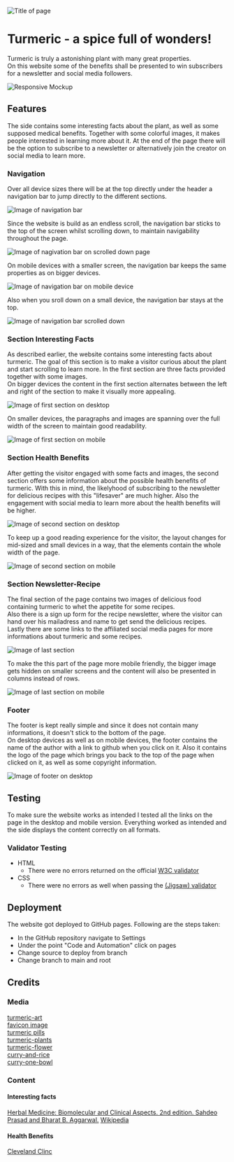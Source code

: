 ![Title of page](documentation/title-image.webp)

# Turmeric - a spice full of wonders!

Turmeric is truly a astonishing plant with many great properties.  
On this website some of the benefits shall be presented to win subscribers for a newsletter and social media followers.

![Responsive Mockup](documentation/responsive-image.webp)

## Features
The side contains some interesting facts about the plant, as well as some supposed medical benefits. Together with some colorful images, it makes people interested in learning more about it. At the end of the page there will be the option to subscribe to a newsletter or alternatively join the creator on social media to learn more.

### Navigation
Over all device sizes there will be at the top directly under the header a navigation bar to jump directly to the different sections. 

![Image of navigation bar](documentation/navigation-image.webp)

Since the website is build as an endless scroll, the navigation bar sticks to the top of the screen whilst scrolling down, to maintain navigability throughout the page.

![Image of nagivation bar on scrolled down page](documentation/sticky-navigation-image.webp)

On mobile devices with a smaller screen, the navigation bar keeps the same properties as on bigger devices.

![Image of navigation bar on mobile device](documentation/small-mobile-navigation.webp)

Also when you sroll down on a small device, the navigation bar stays at the top.

![Image of navigation bar scrolled down](documentation/small-mobile-sticky-navigation.webp)

### Section Interesting Facts

As described earlier, the website contains some interesting facts about turmeric. The goal of this section is to make a visitor curious about the plant and start scrolling to learn more. In the first section are three facts provided together with some images.  
On bigger devices the content in the first section alternates between the left and right of the section to make it visually more appealing.

![Image of first section on desktop](documentation/section-facts.webp)

On smaller devices, the paragraphs and images are spanning over the full width of the screen to maintain good readability.

![Image of first section on mobile](documentation/section-facts-mobile.webp)

### Section Health Benefits

After getting the visitor engaged with some facts and images, the second section offers some information about the possible health benefits of turmeric. With this in mind, the likelyhood of subscribing to the newsletter for delicious recipes with this "lifesaver" are much higher. Also the engagement with social media to learn more about the health benefits will be higher. 

![Image of second section on desktop](documentation/section-benefits.webp)

To keep up a good reading experience for the visitor, the layout changes for mid-sized and small devices in a way, that the elements contain the whole width of the page. 

![Image of second section on mobile](documentation/section-benefits-mobile.webp)

### Section Newsletter-Recipe

The final section of the page contains two images of delicious food containing turmeric to whet the appetite for some recipes.  
Also there is a sign up form for the recipe newsletter, where the visitor can hand over his mailadress and name to get send the delicious recipes.  
Lastly there are some links to the affiliated social media pages for more informations about turmeric and some recipes.

![Image of last section](documentation/section-newsletter.webp)

To make the this part of the page more mobile friendly, the bigger image gets hidden on smaller screens and the content will also be presented in columns instead of rows.

![Image of last section on mobile](documentation/section-newsletter-mobile.webp)

### Footer
The footer is kept really simple and since it does not contain many informations, it doesn't stick to the bottom of the page.  
On desktop devices as well as on mobile devices, the footer contains the name of the author with a link to github when you click on it. Also it contains the logo of the page which brings you back to the top of the page when clicked on it, as well as some copyright information.

![Image of footer on desktop](documentation/footer.webp)

## Testing
To make sure the website works as intended I tested all the links on the page in the desktop and mobile version. Everything worked as intended and the side displays the content correctly on all formats.

### Validator Testing

- HTML
    - There were no errors returned on the official [W3C validator](https://validator.w3.org/nu/?doc=https%3A%2F%2Fmrmarlonm.github.io%2Fproject-turmeric%2F)
- CSS
    - There were no errors as well when passing the [(Jigsaw) validator](https://jigsaw.w3.org/css-validator/validator?uri=https%3A%2F%2Fmrmarlonm.github.io%2Fproject-turmeric%2F%23health-benefits&profile=css3svg&usermedium=all&warning=1&vextwarning=&lang=en)

## Deployment
The website got deployed to GitHub pages. Following are the steps taken:
- In the GitHub repository navigate to Settings
- Under the point "Code and Automation" click on pages
- Change source to deploy from branch
- Change branch to main and root



## Credits
### Media
[turmeric-art](https://pixabay.com/de/illustrations/kurkuma-w%C3%BCrzen-k%C3%BCche-komponente-8397097/)  
[favicon image](https://pixabay.com/de/vectors/kurkuma-w%C3%BCrzen-wurzel-w%C3%BCrze-gesund-2511399/)  
[turmeric pills](https://pixabay.com/de/photos/kurkuma-kurkumin-lebensmittel-3006644/)  
[turmeric-plants](https://pixabay.com/de/photos/kurkuma-bl%C3%A4tter-pflanze-laub-gr%C3%BCn-6638341/)  
[turmeric-flower](https://pixabay.com/de/photos/blume-blume-kurkuma-rosa-farbe-pink-2697872/)  
[curry-and-rice](https://pixabay.com/de/illustrations/ai-generiert-curry-indisch-w%C3%BCrzen-8036273/)  
[curry-one-bowl](https://pixabay.com/de/photos/curry-lebensmittel-gericht-mahlzeit-7249247/)  

### Content
#### Interesting facts
[Herbal Medicine: Biomolecular and Clinical Aspects. 2nd edition. Sahdeo Prasad and Bharat B. Aggarwal.](https://www.ncbi.nlm.nih.gov/books/NBK92752/#:~:text=The%20use%20of%20turmeric%20dates,Jamaica%20in%20the%20eighteenth%20century)
[Wikipedia](https://en.wikipedia.org/wiki/Turmeric)

#### Health Benefits
[Cleveland Clinc](https://health.clevelandclinic.org/turmeric-health-benefits)